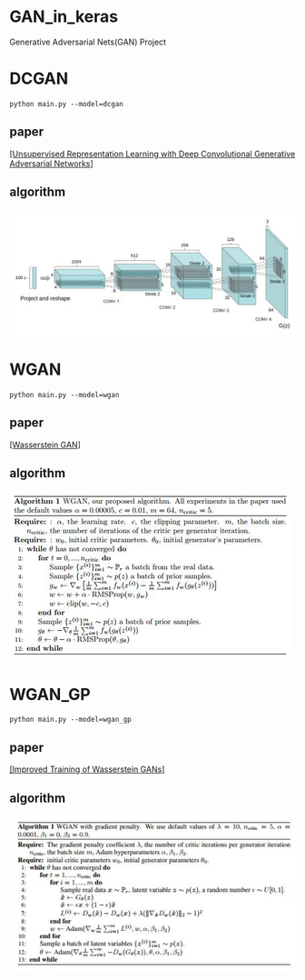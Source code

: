 # GAN_in_keras
Generative Adversarial Nets(GAN) Project

# DCGAN
    python main.py --model=dcgan
## paper
[[Unsupervised Representation Learning with Deep Convolutional Generative Adversarial Networks]](https://arxiv.org/pdf/1511.06434.pdf)
## algorithm
![algorithm](https://github.com/demomagic/GAN_in_keras/blob/master/imgs/dcgan.jpg)

# WGAN
    python main.py --model=wgan
## paper
[[Wasserstein GAN]](https://arxiv.org/pdf/1701.07875.pdf) 
## algorithm
![algorithm](https://github.com/demomagic/GAN_in_keras/blob/master/imgs/wgan.jpg)

# WGAN_GP
    python main.py --model=wgan_gp
## paper
[[Improved Training of Wasserstein GANs]](https://arxiv.org/pdf/1704.00028.pdf) 
## algorithm
![algorithm](https://github.com/demomagic/GAN_in_keras/blob/master/imgs/wgan_gp.jpg)
